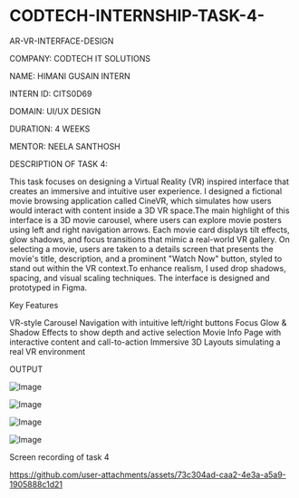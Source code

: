 # CODTECH-INTERNSHIP-TASK-4-

AR-VR-INTERFACE-DESIGN

COMPANY: CODTECH IT SOLUTIONS 

NAME: HIMANI GUSAIN INTERN   

INTERN ID: CITS0D69 

DOMAIN: UI/UX DESIGN

DURATION: 4 WEEKS 

MENTOR: NEELA SANTHOSH

DESCRIPTION OF TASK 4:

This task focuses on designing a Virtual Reality (VR) inspired interface that creates an immersive and intuitive user experience. I designed a fictional movie browsing application called CineVR, which simulates how users would interact with content inside a 3D VR space.The main highlight of this interface is a 3D movie carousel, where users can explore movie posters using left and right navigation arrows. Each movie card displays tilt effects, glow shadows, and focus transitions that mimic a real-world VR gallery. On selecting a movie, users are taken to a details screen that presents the movie's title, description, and a prominent "Watch Now" button, styled to stand out within the VR context.To enhance realism, I used drop shadows, spacing, and visual scaling techniques. The interface is designed and prototyped in Figma.

Key Features

VR-style Carousel Navigation with intuitive left/right buttons Focus Glow & Shadow Effects to show depth and active selection Movie Info Page with interactive content and call-to-action Immersive 3D Layouts simulating a real VR environment

OUTPUT

![Image](https://github.com/user-attachments/assets/72a98fdf-b451-47c4-b496-cf68cdcc87ab)

![Image](https://github.com/user-attachments/assets/3aacf470-2177-43f0-bd12-5adca1f25060)

![Image](https://github.com/user-attachments/assets/a28c1d29-c5d6-4b3b-865d-34cf134c9b05)

![Image](https://github.com/user-attachments/assets/c4d95866-9727-4515-a44f-34efc65c38cc)



Screen recording of task 4

https://github.com/user-attachments/assets/73c304ad-caa2-4e3a-a5a9-1905888c1d21


